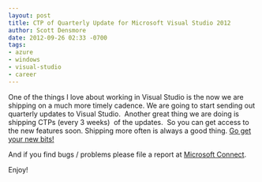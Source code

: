 ```yaml
---
layout: post
title: CTP of Quarterly Update for Microsoft Visual Studio 2012
author: Scott Densmore
date: 2012-09-26 02:33 -0700
tags:
- azure
- windows
- visual-studio
- career
---
```


One of the things I love about working in Visual Studio is the now we are shipping on a much more timely cadence. We are going to start sending out quarterly updates to Visual Studio.  Another great thing we are doing is shipping CTPs (every 3 weeks)  of the updates.  So you can get access to the new features soon. Shipping more often is always a good thing. [Go get your new bits!](http://www.microsoft.com/en-us/download/details.aspx?id=34708)

And if you find bugs / problems please file a report at [Microsoft Connect](http://connect.microsoft.com).

Enjoy!